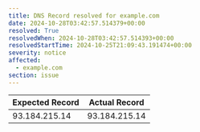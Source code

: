 ```yaml
---
title: DNS Record resolved for example.com
date: 2024-10-28T03:42:57.514379+00:00
resolved: True
resolvedWhen: 2024-10-28T03:42:57.514393+00:00
resolvedStartTime: 2024-10-25T21:09:43.191474+00:00
severity: notice
affected:
  - example.com
section: issue
---
```


| Expected Record  | Actual Record  |
|------------------|----------------|
| 93.184.215.14 | 93.184.215.14 |
